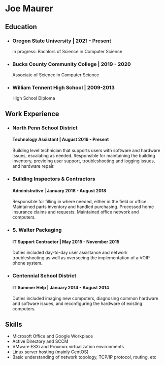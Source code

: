 # Joe Maurer

## Education

* ### Oregon State University | 2021 - Present
  in progress: Bachlors of Science in Computer Science
  
* ### Bucks County Community College | 2019 - 2020
  Associate of Science in Computer Science
  
* ### William Tennent High School | 2009-2013
  High School Diploma

## Work Experience

* ### North Penn School District
  #### Technology Assistant | August 2019 - Present
  Building level technician that supports users with software and hardware issues, escalating as needed. Responsible for maintaining the building inventory, providing user support, troubleshooting and logging issues, and hardware repair.
  
* ### Building Inspectors & Contractors
  #### Administrative | January 2016 - August 2018
  Responsible for filling in where needed, either in the field or office. Maintained parts inventory and handled purchasing. Processed home insurance claims and requests. Maintained office network and computers. 
  
* ### S. Walter Packaging
  #### IT Support Contractor | May 2015 - November 2015
  Duties included day-to-day user assistance and network troubleshooting as well as overseeing the implementation of a VOIP phone system.
  
* ### Centennial School District
  #### IT Summer Help | January 2014 - August 2014
  Duties included imaging new computers, diagnosing common hardware and software issues, and reconfiguring the hardware of existing computers.

## Skills
* Microsoft Office and Google Workplace
* Active Directory and SCCM
* VMware ESXi and Proxmox virtualization environments
* Linux server hosting (mainly CentOS)
* Basic understanding of network topology, TCP/IP protocol, routing, etc
